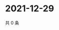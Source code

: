 # 2021-12-29

共 0 条

<!-- BEGIN WEIBO -->
<!-- 最后更新时间 Wed Dec 29 2021 13:15:19 GMT+0800 (China Standard Time) -->

<!-- END WEIBO -->
